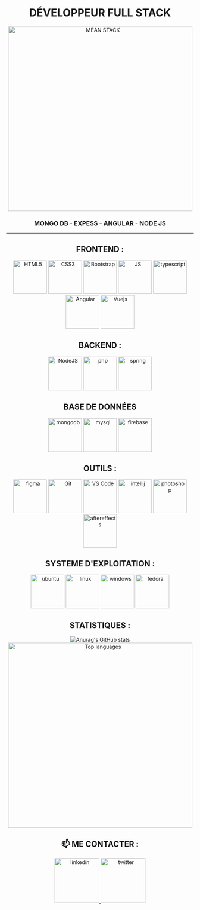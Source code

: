 <div align="center">

<div>
  <h1>DÉVELOPPEUR FULL STACK</h1>
  <img alt="MEAN STACK" title="MEAN STACK" width="495px" src="https://miro.medium.com/max/640/1*_Gh0dftg_VllaObO8_UqGg.png"/>
  <h3>MONGO DB - EXPESS - ANGULAR - NODE JS</h3>
  <hr>
</div>

<h2>FRONTEND : </h2>
  <img alt="HTML5" title="HTML" width="90px" src="https://cdn.jsdelivr.net/gh/devicons/devicon/icons/html5/html5-original.svg"/>
  <img alt="CSS3" title="CSS" width="90px" src="https://cdn.jsdelivr.net/gh/devicons/devicon/icons/css3/css3-original.svg"/>
  <img alt="Bootstrap" title="Bootstrap" width="90px" src="https://cdn.jsdelivr.net/gh/devicons/devicon/icons/bootstrap/bootstrap-original.svg"/>
  <img alt="JS" title="JS" width="90px" src="https://cdn.jsdelivr.net/gh/devicons/devicon/icons/javascript/javascript-original.svg" />
  <img alt="typescript" title="typescript" width="90px" src="https://cdn.jsdelivr.net/gh/devicons/devicon/icons/typescript/typescript-original.svg"/>
  <img alt="Angular" title="Angular" width="90px" src="https://cdn.jsdelivr.net/gh/devicons/devicon/icons/angularjs/angularjs-original.svg"/>
  <img alt="Vuejs" title="Vuejs" width="90px" src="https://cdn.jsdelivr.net/gh/devicons/devicon/icons/vuejs/vuejs-original.svg" />
<br/>

<h2>BACKEND : </h2>
  <img alt="NodeJS" title="NodeJS" width="90px" src="https://cdn.jsdelivr.net/gh/devicons/devicon/icons/nodejs/nodejs-original.svg"/>
  <img alt="php" title="php" width="90px" src="https://cdn.jsdelivr.net/gh/devicons/devicon/icons/php/php-original.svg"/>
  <img alt="spring" title="spring" width="90px" src="https://cdn.jsdelivr.net/gh/devicons/devicon/icons/spring/spring-original.svg"/>
<br/>

<h2>BASE DE DONNÉES </h2>
  <img alt="mongodb" title="MongoDB" width="90px" src="https://img.icons8.com/color/48/000000/mongodb.png"/>
  <img alt="mysql" title="mysql" width="90px" src="https://cdn.jsdelivr.net/gh/devicons/devicon/icons/mysql/mysql-original-wordmark.svg"/>
  <img alt="firebase" title="firebase" width="90px" src="https://cdn.jsdelivr.net/gh/devicons/devicon/icons/firebase/firebase-plain-wordmark.svg"/>
<br/>

<h2>OUTILS : </h2>
  <img alt="figma" title="Figma" width="90px" src="https://cdn.jsdelivr.net/gh/devicons/devicon/icons/figma/figma-original.svg"/>
  <img alt="Git" title="Git" width="90px" src="https://cdn.jsdelivr.net/gh/devicons/devicon/icons/git/git-original.svg" />
  <img alt="VS Code" title="VS Code" width="90px" src="https://cdn.jsdelivr.net/gh/devicons/devicon/icons/vscode/vscode-original.svg" />
  <img alt="intellij" title="intellij" width="90px" src="https://cdn.jsdelivr.net/gh/devicons/devicon/icons/intellij/intellij-original.svg" />
  <img alt="photoshop" title="photoshop" width="90px" src="https://cdn.jsdelivr.net/gh/devicons/devicon/icons/photoshop/photoshop-plain.svg"/>
  <img alt="aftereffects" title="aftereffects" width="90px" src="https://cdn.jsdelivr.net/gh/devicons/devicon/icons/aftereffects/aftereffects-original.svg"/>
  
<h2>SYSTEME D'EXPLOITATION : </h2>
  <img alt="ubuntu" title="ubuntu" width="90px" src="https://cdn.jsdelivr.net/gh/devicons/devicon/icons/ubuntu/ubuntu-plain.svg"/>
  <img alt="linux" title="linux" width="90px" src="https://cdn.jsdelivr.net/gh/devicons/devicon/icons/linux/linux-original.svg"/>
  <img alt="windows" title="windows" width="90px" src="https://cdn.jsdelivr.net/gh/devicons/devicon/icons/windows8/windows8-original.svg"/>
  <img alt="fedora" title="fedora" width="90px" src="https://cdn.jsdelivr.net/gh/devicons/devicon/icons/fedora/fedora-original.svg"/>
<br/>
  
<h2>STATISTIQUES :</h2>

![Anurag's GitHub stats](https://github-readme-stats.vercel.app/api?username=hpipou&show_icons=true&theme=radical)
<br/>
<img width="495px" src="https://github-readme-stats.vercel.app/api/top-langs/?username=hpipou&layout=compact&theme=react" alt="Top languages" />
<br/>

<div>
  <h2>📫 ME CONTACTER :</h2>
  <a href="https://www.linkedin.com/in/carolinesenes">
    <img alt="linkedin" title="LinkedIn" width="120px" src="https://user-images.githubusercontent.com/64198045/143304055-362fe9e0-c016-4e1f-8cd3-1488ccafaa48.gif"/>
  </a>
  <a href="https://www.aoudjit.com">
   <img alt="twitter" title="Twitter" width="120px" src="https://cdn.jsdelivr.net/gh/devicons/devicon/icons/webflow/webflow-original.svg" />
  </a>
</div>

</div>


